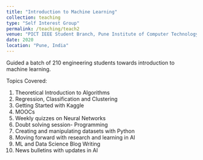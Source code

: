 ```yaml
---
title: "Introduction to Machine Learning"
collection: teaching
type: "Self Interest Group"
permalink: /teaching/teach2
venue: "PICT IEEE Student Branch, Pune Institute of Computer Technology"
date: 2020
location: "Pune, India"
---
```


Guided a batch of 210 engineering students towards introduction to machine learning. 

Topics Covered:
1. Theoretical Introduction to Algorithms
2. Regression, Classification and Clustering
3. Getting Started with Kaggle
4. MOOCs
5. Weekly quizzes on Neural Networks
6. Doubt solving session- Programming 
7. Creating and manipulating datasets with Python
8. Moving forward with research and learning in AI
9. ML and Data Science Blog Writing
10. News bulletins with updates in AI
